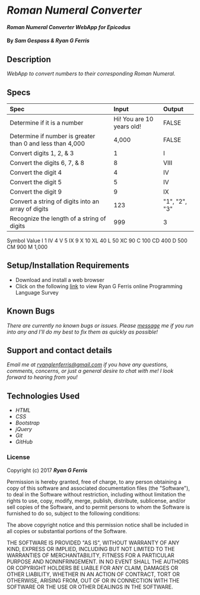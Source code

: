 # _Roman Numeral Converter_

#### _Roman Numeral Converter WebApp for Epicodus_

#### By _**Sam Gespass & Ryan G Ferris**_

## Description

_WebApp to convert numbers to their corresponding Roman Numeral._

## Specs

| Spec | Input | Output |
| :-------------     | :------------- | :------------- |
| Determine if it is a number | Hi! You are 10 years old! | FALSE |
| Determine if number is greater than 0 and less than 4,000 | 4,000 | FALSE |
| Convert digits 1, 2, & 3 | 1 | I |
| Convert the digits 6, 7, & 8 | 8 | VIII |
| Convert the digit 4 | 4 | IV |
| Convert the digit 5 | 5 | IV |
| Convert the digit 9 | 9 | IX |
| Convert a string of digits into an array of digits | 123 | "1", "2", "3" |
| Recognize the length of a string of digits | 999 | 3 |

Symbol  Value
I       1
IV      4
V       5
IX      9
X       10
XL      40
L       50
XC      90
C       100
CD      400
D       500
CM      900
M       1,000

## Setup/Installation Requirements

* Download and install a web browser
* Click on the following [link](https://github.com/ryanglenferris/roman-numerals.git) to view Ryan G Ferris online Programming Language Survey

## Known Bugs

_There are currently no known bugs or issues. Please [message](mailto:ryanglenferris@gmail.com) me if you run into any and I'll do my best to fix them as quickly as possible!_

## Support and contact details

_Email me at [ryanglenferris@gmail.com](mailto:ryanglenferris@gmail.com) if you have any questions, comments, concerns, or just a general desire to chat with me! I look forward to hearing from you!_

## Technologies Used

* _HTML_
* _CSS_
* _Bootstrap_
* _jQuery_
* _Git_
* _GitHub_

### License

Copyright (c) 2017 ****_Ryan G Ferris_****

Permission is hereby granted, free of charge, to any person obtaining a copy of this software and associated documentation files (the "Software"), to deal in the Software without restriction, including without limitation the rights to use, copy, modify, merge, publish, distribute, sublicense, and/or sell copies of the Software, and to permit persons to whom the Software is furnished to do so, subject to the following conditions:

The above copyright notice and this permission notice shall be included in all copies or substantial portions of the Software.

THE SOFTWARE IS PROVIDED "AS IS", WITHOUT WARRANTY OF ANY KIND, EXPRESS OR IMPLIED, INCLUDING BUT NOT LIMITED TO THE WARRANTIES OF MERCHANTABILITY, FITNESS FOR A PARTICULAR PURPOSE AND NONINFRINGEMENT. IN NO EVENT SHALL THE AUTHORS OR COPYRIGHT HOLDERS BE LIABLE FOR ANY CLAIM, DAMAGES OR OTHER LIABILITY, WHETHER IN AN ACTION OF CONTRACT, TORT OR OTHERWISE, ARISING FROM, OUT OF OR IN CONNECTION WITH THE SOFTWARE OR THE USE OR OTHER DEALINGS IN THE SOFTWARE.
